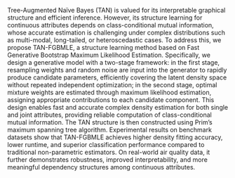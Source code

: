 Tree-Augmented Naïve Bayes (TAN) is valued for its interpretable graphical structure and efficient inference. However, its structure learning for continuous attributes depends on class-conditional mutual information, whose accurate estimation is challenging under complex distributions such as multi-modal, long-tailed, or heteroscedastic cases. To address this, we propose TAN-FGBMLE, a structure learning method based on Fast Generative Bootstrap Maximum Likelihood Estimation. Specifically, we design a generative model with a two-stage framework: in the first stage, resampling weights and random noise are input into the generator to rapidly produce candidate parameters, efficiently covering the latent density space without repeated independent optimization; in the second stage, optimal mixture weights are estimated through maximum likelihood estimation, assigning appropriate contributions to each candidate component. This design enables fast and accurate complex density estimation for both single and joint attributes, providing reliable computation of class-conditional mutual information. The TAN structure is then constructed using Prim’s maximum spanning tree algorithm. Experimental results on benchmark datasets show that TAN-FGBMLE achieves higher density fitting accuracy, lower runtime, and superior classification performance compared to traditional non-parametric estimators. On real-world air quality data, it further demonstrates robustness, improved interpretability, and more meaningful dependency structures among continuous attributes.
